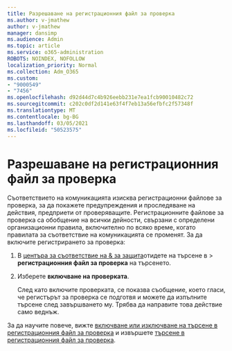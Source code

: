 ```yaml
---
title: Разрешаване на регистрационния файл за проверка
ms.author: v-jmathew
author: v-jmathew
manager: dansimp
ms.audience: Admin
ms.topic: article
ms.service: o365-administration
ROBOTS: NOINDEX, NOFOLLOW
localization_priority: Normal
ms.collection: Adm_O365
ms.custom:
- "9000549"
- "7456"
ms.openlocfilehash: d92d44d7c4b926eebb231e7ea1fcb90010482c72
ms.sourcegitcommit: c202c0df2d141e63f4f7eb13a56efbfc2f57348f
ms.translationtype: MT
ms.contentlocale: bg-BG
ms.lasthandoff: 03/05/2021
ms.locfileid: "50523575"
---
```

# <a name="enable-the-audit-log"></a>Разрешаване на регистрационния файл за проверка

Съответствието на комуникацията изисква регистрационни файлове за проверка, за да покажете предупреждения и проследяване на действия, предприети от проверяващите. Регистрационните файлове за проверка са обобщение на всички дейности, свързани с определени организационни правила, включително по всяко време, когато правилата за съответствие на комуникацията се променят. За да включите регистрирането за проверка:

1. В [центъра за съответствие на & за защита](https://go.microsoft.com/fwlink/?linkid=2101341)отидете на търсене в   >  **регистрационния файл за проверка** на търсенето.
2. Изберете **включване на проверката**.

    След като включите проверката, се показва съобщение, което гласи, че регистърът за проверка се подготвя и можете да изпълните търсене след завършването му. Трябва да направите това действие само веднъж.

За да научите повече, вижте [включване или изключване на търсене в регистрационния файл за проверка](https://go.microsoft.com/fwlink/?linkid=2129077) и извършете [търсене в регистрационния файл за проверка](https://go.microsoft.com/fwlink/?linkid=2123729).
